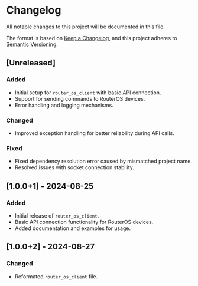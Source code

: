# Changelog

All notable changes to this project will be documented in this file.

The format is based on [Keep a Changelog](https://keepachangelog.com/en/1.0.0/),
and this project adheres to [Semantic Versioning](https://semver.org/spec/v2.0.0.html).

## [Unreleased]
### Added
- Initial setup for `router_os_client` with basic API connection.
- Support for sending commands to RouterOS devices.
- Error handling and logging mechanisms.

### Changed
- Improved exception handling for better reliability during API calls.

### Fixed
- Fixed dependency resolution error caused by mismatched project name.
- Resolved issues with socket connection stability.

## [1.0.0+1] - 2024-08-25
### Added
- Initial release of `router_os_client`.
- Basic API connection functionality for RouterOS devices.
- Added documentation and examples for usage.

## [1.0.0+2] - 2024-08-27
### Changed
- Reformated `router_os_client` file.

